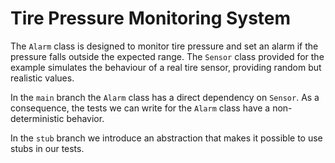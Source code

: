 # Tire Pressure Monitoring System

The `Alarm` class is designed to monitor tire pressure and set an alarm if the pressure falls outside the expected range.
The `Sensor` class provided for the example simulates the behaviour of a real tire sensor, providing random but realistic values.

In the `main` branch the `Alarm` class has a direct dependency on `Sensor`.
As a consequence, the tests we can write for the `Alarm` class have a non-deterministic behavior.

In the `stub` branch we introduce an abstraction that makes it possible to use stubs in our tests. 
